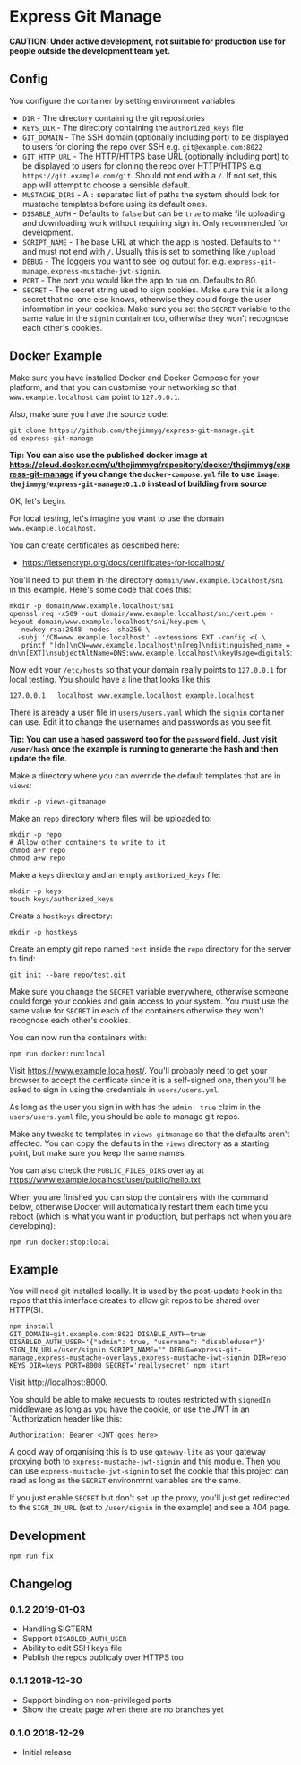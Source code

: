 # Express Git Manage

**CAUTION: Under active development, not suitable for production use for people
outside the development team yet.**

## Config

You configure the container by setting environment variables:

* `DIR` - The directory containing the git repositories
* `KEYS_DIR` - The directory containing the `authorized_keys` file
* `GIT_DOMAIN` - The SSH domain (optionally including port) to be displayed to users for cloning the repo over SSH e.g. `git@example.com:8022`
* `GIT_HTTP_URL` - The HTTP/HTTPS base URL (optionally including port) to be displayed to users for cloning the repo over HTTP/HTTPS e.g. `https://git.example.com/git`. Should not end with a `/`. If not set, this app will attempt to choose a sensible default.
* `MUSTACHE_DIRS` - A `:` separated list of paths the system should look for mustache templates before using its default ones.
* `DISABLE_AUTH` - Defaults to `false` but can be `true` to make file uploading and downloading work without requiring sign in. Only recommended for development.
* `SCRIPT_NAME` - The base URL at which the app is hosted. Defaults to `""` and must not end with `/`. Usually this is set to something like `/upload`
* `DEBUG` - The loggers you want to see log output for. e.g. `express-git-manage,express-mustache-jwt-signin`.
* `PORT` - The port you would like the app to run on. Defaults to 80.
* `SECRET` - The secret string used to sign cookies. Make sure this is a long secret that no-one else knows, otherwise they could forge the user information in your cookies. Make sure you set the `SECRET` variable to the same value in the `signin` container too, otherwise they won't recognose each other's cookies.

## Docker Example

Make sure you have installed Docker and Docker Compose for your platform, and
that you can customise your networking so that `www.example.localhost` can
point to `127.0.0.1`.

Also, make sure you have the source code:

```
git clone https://github.com/thejimmyg/express-git-manage.git
cd express-git-manage
```

**Tip: You can also use the published docker image at https://cloud.docker.com/u/thejimmyg/repository/docker/thejimmyg/express-git-manage if you change the `docker-compose.yml` file to use `image: thejimmyg/express-git-manage:0.1.0` instead of building from source**

OK, let's begin.

For local testing, let's imagine you want to use the domain `www.example.localhost`.

You can create certificates as described here:

* https://letsencrypt.org/docs/certificates-for-localhost/

You'll need to put them in the directory `domain/www.example.localhost/sni` in this example. Here's some code that does this:

```
mkdir -p domain/www.example.localhost/sni
openssl req -x509 -out domain/www.example.localhost/sni/cert.pem -keyout domain/www.example.localhost/sni/key.pem \
  -newkey rsa:2048 -nodes -sha256 \
  -subj '/CN=www.example.localhost' -extensions EXT -config <( \
   printf "[dn]\nCN=www.example.localhost\n[req]\ndistinguished_name = dn\n[EXT]\nsubjectAltName=DNS:www.example.localhost\nkeyUsage=digitalSignature\nextendedKeyUsage=serverAuth")
```

Now edit your `/etc/hosts` so that your domain really points to `127.0.0.1` for local testing. You should have a line that looks like this:

```
127.0.0.1	localhost www.example.localhost example.localhost
```

There is already a user file in `users/users.yaml` which the `signin` container can use. Edit it to change the usernames and passwords as you see fit.

**Tip: You can use a hased password too for the `password` field. Just visit `/user/hash` once the example is running to generarte the hash and then update the file.**

Make a directory where you can override the default templates that are in `views`:

```
mkdir -p views-gitmanage
```

Make an `repo` directory where files will be uploaded to:

```
mkdir -p repo
# Allow other containers to write to it
chmod a+r repo
chmod a+w repo
```

Make a `keys` directory and an empty `authorized_keys` file:

```
mkdir -p keys
touch keys/authorized_keys
```

Create a `hostkeys` directory:

```
mkdir -p hostkeys
```

Create an empty git repo named `test` inside the `repo` directory for the server to find:

```
git init --bare repo/test.git
```

Make sure you change the `SECRET` variable everywhere, otherwise someone could forge your cookies and gain access to your system. You must use the same value for `SECRET` in each of the containers otherwise they won't recognose each other's cookies.

You can now run the containers with:

```
npm run docker:run:local
```

Visit https://www.example.localhost/. You'll probably need to get your browser to accept the certficate since it is a self-signed one, then you'll be asked to sign in using the credentials in `users/users.yml`.

As long as the user you sign in with has the `admin: true` claim in the `users/users.yaml` file, you should be able to manage git repos.

Make any tweaks to templates in `views-gitmanage` so that the defaults aren't affected. You can copy the defaults in the `views` directory as a starting point, but make sure you keep the same names.

You can also check the `PUBLIC_FILES_DIRS` overlay at https://www.example.localhost/user/public/hello.txt

When you are finished you can stop the containers with the command below, otherwise Docker will automatically restart them each time you reboot (which is what you want in production, but perhaps not when you are developing):

```
npm run docker:stop:local
```

## Example

You will need git installed locally. It is used by the post-update hook in the
repos that this interface creates to allow git repos to be shared over HTTP(S).

```
npm install
GIT_DOMAIN=git.example.com:8022 DISABLE_AUTH=true DISABLED_AUTH_USER='{"admin": true, "username": "disableduser"}' SIGN_IN_URL=/user/signin SCRIPT_NAME="" DEBUG=express-git-manage,express-mustache-overlays,express-mustache-jwt-signin DIR=repo KEYS_DIR=keys PORT=8000 SECRET='reallysecret' npm start
```

Visit http://localhost:8000.

You should be able to make requests to routes restricted with `signedIn`
middleware as long as you have the cookie, or use the JWT in an `Authorization
header like this:

```
Authorization: Bearer <JWT goes here>
```

A good way of organising this is to use `gateway-lite` as your gateway proxying
both to `express-mustache-jwt-signin` and this module. Then you can use
`express-mustache-jwt-signin` to set the cookie that this project can read as
long as the `SECRET` environmrnt variables are the same.

If you just enable `SECRET` but don't set up the proxy, you'll just get
redirected to the `SIGN_IN_URL` (set to `/user/signin` in the example) and see
a 404 page.

## Development

```
npm run fix
```


## Changelog

### 0.1.2 2019-01-03

* Handling SIGTERM
* Support `DISABLED_AUTH_USER`
* Ability to edit SSH keys file
* Publish the repos publicaly over HTTPS too

### 0.1.1 2018-12-30

* Support binding on non-privileged ports
* Show the create page when there are no branches yet

### 0.1.0 2018-12-29

* Initial release
